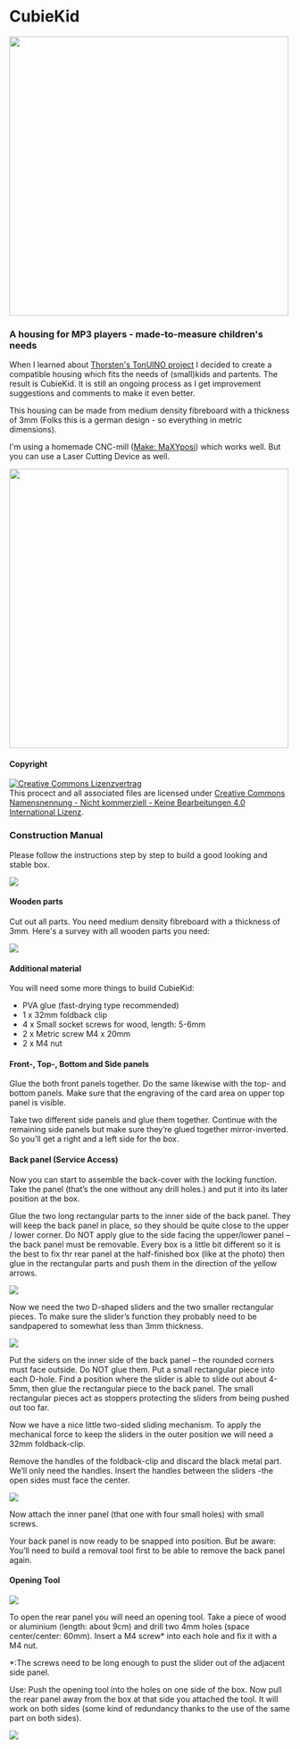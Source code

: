 # CubieKid

<img src="https://github.com/jenshackel/CubieKid/blob/master/photos/CubieKid.jpg" width="500">

### A housing for MP3 players - made-to-measure children's needs

When I learned about [Thorsten's TonUINO project](https://www.voss.earth/tonuino/) I decided to create a compatible housing which fits the needs of (small)kids and partents. The result is CubieKid. It is still an ongoing process as I get  improvement suggestions and comments to make it even better.

This housing can be made from medium density fibreboard with a thickness of 3mm (Folks this is a german design - so everything in metric dimensions).

I'm using a homemade CNC-mill ([Make: MaXYposi](https://www.heise.de/make/artikel/MaXYposi-Projektseite-zum-universellen-XY-Portalroboter-von-Make-3676050.html)) which works well. But you can use a Laser Cutting Device as well.

<img src="https://github.com/jenshackel/CubieKid/blob/master/photos/CubieKid_1.jpg" width="500">



#### Copyright

<a rel="license" href="http://creativecommons.org/licenses/by-nc-nd/4.0/"><img alt="Creative Commons Lizenzvertrag" style="border-width:0" src="https://i.creativecommons.org/l/by-nc-nd/4.0/88x31.png" /></a><br />This procect and all associated files are licensed under <a rel="license" href="http://creativecommons.org/licenses/by-nc-nd/4.0/">Creative Commons Namensnennung - Nicht kommerziell - Keine Bearbeitungen 4.0 International Lizenz</a>.



### Construction Manual

Please follow the instructions step by step to build a good looking and stable box.

<img src="https://github.com/jenshackel/CubieKid/blob/master/photos/Wooden_parts.jpg">



#### Wooden parts

Cut out all parts. You need medium density fibreboard with a thickness of 3mm. Here's a survey with all wooden parts you need:



<img src="https://github.com/jenshackel/CubieKid/blob/master/photos/Parts-Survey-V1-0.jpg">



#### Additional material

You will need some more things to build CubieKid:

- PVA glue (fast-drying type recommended)
- 1 x 32mm foldback clip
- 4 x Small socket screws for wood, length: 5-6mm
- 2 x Metric screw M4 x 20mm
- 2 x M4 nut

#### Front-, Top-, Bottom and Side panels

Glue the both front panels together. Do the same likewise with the top- and bottom panels. Make sure that the engraving of the card area on upper top panel is visible.

Take two different side panels and glue them together. Continue with the remaining side panels but make sure they’re glued together mirror-inverted. So you’ll get a right and a left side for the box.

#### Back panel (Service Access)

Now you can start to assemble the back-cover with the locking function. Take the panel (that’s the one without any drill holes.) and put it into its later position at the box. 

Glue the two long rectangular parts to the inner side of the back panel. They will keep the back panel in place, so they should be quite close to the upper / lower corner. Do NOT apply glue to the side facing the upper/lower panel – the back panel must be removable. Every box is a little bit different so it is the best to fix thr rear panel at the half-finished box (like at the photo) then glue in the rectangular parts and push them in the direction of the yellow arrows.

<img src="https://github.com/jenshackel/CubieKid/blob/master/photos/Panel_assembly_1a.jpg">

Now we need the two D-shaped sliders and the two smaller rectangular pieces. To make sure the slider’s function they probably need to be sandpapered to somewhat less than 3mm thickness.

<img src="https://github.com/jenshackel/CubieKid/blob/master/photos/Panel_assembly_1.jpg">

Put the siders on the inner side of the back panel – the rounded corners must face outside. Do NOT glue them. Put a small rectangular piece into each D-hole. Find a position where the slider is able to slide out about 4-5mm, then glue the rectangular piece to the back panel. The small rectangular pieces act as stoppers protecting the sliders from being pushed out too far.

Now we have a nice little two-sided sliding mechanism. To apply the mechanical force to keep the sliders in the outer position we will need a 32mm foldback-clip. 

Remove the handles of the foldback-clip and discard the black metal part. We’ll only need the handles. Insert the handles between the sliders -the open sides must face the center.

<img src="https://github.com/jenshackel/CubieKid/blob/master/photos/Panel_assembly_2.jpg">

Now attach the inner panel (that one with four small holes) with small screws.

Your back panel is now ready to be snapped into position. But be aware: You’ll need to build a removal tool first to be able to remove the back panel again.

#### Opening Tool

<img src="https://github.com/jenshackel/CubieKid/blob/master/photos/Opening_tool.jpg">

To open the rear panel you will need an opening tool. Take a piece of wood or aluminium (length: about 9cm) and drill two 4mm holes (space center/center: 60mm). Insert a M4 screw* into each hole and fix it with a M4 nut. 

*:The screws need to be long enough to pust the slider out of the adjacent side panel.

Use: Push the opening tool into the holes on one side of the box. Now pull the rear panel away from the box at that side you attached the tool. It will work on both sides (some kind of redundancy thanks to the use of the same part on both sides).

<img src="https://github.com/jenshackel/CubieKid/blob/master/photos/Insert_Opening-Tool.jpg">
